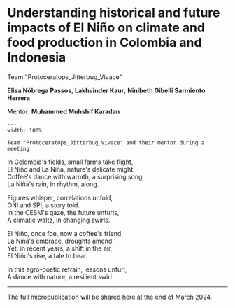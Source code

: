 # Understanding historical and future impacts of El Niño on climate and food production in Colombia and Indonesia

Team "Protoceratops_Jitterbug_Vivace"

 **Elisa Nóbrega Passos**, **Lakhvinder Kaur**, **Ninibeth Gibelli Sarmiento Herrera**

Mentor: **Muhammed Muhshif Karadan**

```{figure} team-photos/team_project12.jpeg
---
width: 100%
---
Team "Protoceratops_Jitterbug_Vivace" and their mentor during a meeting
```

In Colombia's fields, small farms take flight,<br>
El Niño and La Niña, nature's delicate might.<br>
Coffee's dance with warmth, a surprising song,<br>
La Niña's rain, in rhythm, along.<br>

Figures whisper, correlations unfold,<br>
ONI and SPI, a story told.<br>
In the CESM's gaze, the future unfurls,<br>
A climatic waltz, in changing swirls.<br>

El Niño, once foe, now a coffee's friend,<br>
La Niña's embrace, droughts amend.<br>
Yet, in recent years, a shift in the air,<br>
El Niño's rise, a tale to bear.<br>

In this agro-poetic refrain, lessons unfurl,<br>
A dance with nature, a resilient swirl.<br>

---
The full micropublication will be shared here at the end of March 2024.
